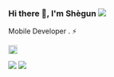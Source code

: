 ### Hi there 👋, I'm Shègun ![](https://pbs.twimg.com/profile_banners/860357608552763393/1593430830/1500x500)

Mobile Developer . ⚡️ 

[<img src='https://cdn.jsdelivr.net/npm/simple-icons@3.0.1/icons/twitter.svg' alt='github' height='18'>](https://twitter.com/Shek-draw)  

![](https://github.com/Shek863/github-stats/blob/master/generated/overview.svg)
![](https://github.com/Shek863/github-stats/blob/master/generated/languages.svg)

<!--
**sethgnavo/sethgnavo** is a ✨ _special_ ✨ repository because its `README.md` (this file) appears on your GitHub profile.

Here are some ideas to get you started:

- 🔭 I’m currently working on ...
- 🌱 I’m currently learning ...
- 👯 I’m looking to collaborate on ...
- 🤔 I’m looking for help with ...
- 💬 Ask me about ...
- 📫 How to reach me: ...
- 😄 Pronouns: ...
- ⚡ Fun fact: ...
-->

